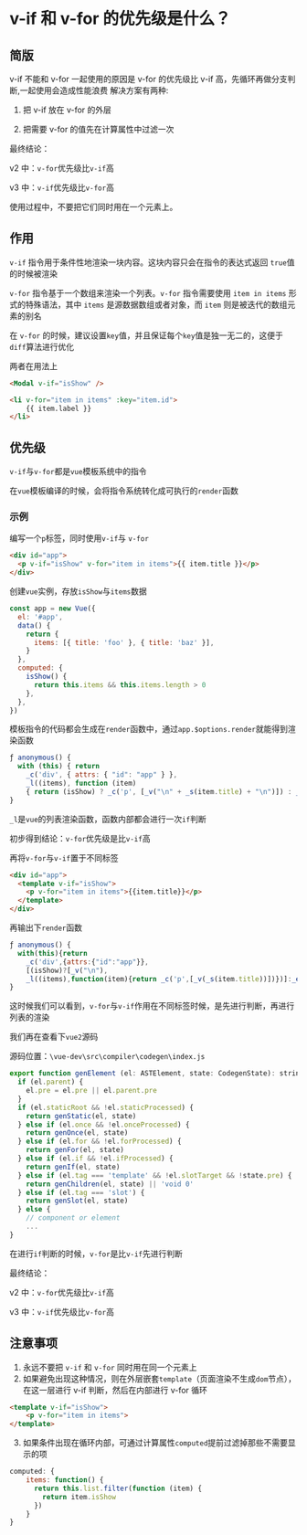 # v-if 和 v-for 的优先级是什么？

## 简版

v-if 不能和 v-for 一起使用的原因是 v-for 的优先级比 v-if 高，先循环再做分支判断,一起使用会造成性能浪费 解决方案有两种:

1.  把 v-if 放在 v-for 的外层
    
2.  把需要 v-for 的值先在计算属性中过滤一次
    

最终结论：

v2 中：`v-for`优先级比`v-if`高

v3 中：`v-if`优先级比`v-for`高

使用过程中，不要把它们同时用在一个元素上。

## 作用

`v-if` 指令用于条件性地渲染一块内容。这块内容只会在指令的表达式返回 `true`值的时候被渲染

`v-for` 指令基于一个数组来渲染一个列表。`v-for` 指令需要使用 `item in items` 形式的特殊语法，其中 `items` 是源数据数组或者对象，而 `item` 则是被迭代的数组元素的别名

在 `v-for` 的时候，建议设置`key`值，并且保证每个`key`值是独一无二的，这便于`diff`算法进行优化

两者在用法上

```html
<Modal v-if="isShow" />

<li v-for="item in items" :key="item.id">
    {{ item.label }}
</li>
```
## 优先级

`v-if`与`v-for`都是`vue`模板系统中的指令

在`vue`模板编译的时候，会将指令系统转化成可执行的`render`函数

### 示例

编写一个`p`标签，同时使用`v-if`与 `v-for`

```html
<div id="app">
  <p v-if="isShow" v-for="item in items">{{ item.title }}</p>
</div>
```
创建`vue`实例，存放`isShow`与`items`数据

```js
const app = new Vue({
  el: '#app',
  data() {
    return {
      items: [{ title: 'foo' }, { title: 'baz' }],
    }
  },
  computed: {
    isShow() {
      return this.items && this.items.length > 0
    },
  },
})
```
模板指令的代码都会生成在`render`函数中，通过`app.$options.render`就能得到渲染函数

```js
ƒ anonymous() {
  with (this) { return
    _c('div', { attrs: { "id": "app" } },
    _l((items), function (item)
    { return (isShow) ? _c('p', [_v("\n" + _s(item.title) + "\n")]) : _e() }), 0) }
}
```
`_l`是`vue`的列表渲染函数，函数内部都会进行一次`if`判断

初步得到结论：`v-for`优先级是比`v-if`高

再将`v-for`与`v-if`置于不同标签

```html
<div id="app">
  <template v-if="isShow">
    <p v-for="item in items">{{item.title}}</p>
  </template>
</div>
```
再输出下`render`函数

```js
ƒ anonymous() {
  with(this){return
    _c('div',{attrs:{"id":"app"}},
    [(isShow)?[_v("\n"),
    _l((items),function(item){return _c('p',[_v(_s(item.title))])})]:_e()],2)}
}
```
这时候我们可以看到，`v-for`与`v-if`作用在不同标签时候，是先进行判断，再进行列表的渲染

我们再在查看下`vue2`源码

源码位置：`\vue-dev\src\compiler\codegen\index.js`

```js
export function genElement (el: ASTElement, state: CodegenState): string {
  if (el.parent) {
    el.pre = el.pre || el.parent.pre
  }
  if (el.staticRoot && !el.staticProcessed) {
    return genStatic(el, state)
  } else if (el.once && !el.onceProcessed) {
    return genOnce(el, state)
  } else if (el.for && !el.forProcessed) {
    return genFor(el, state)
  } else if (el.if && !el.ifProcessed) {
    return genIf(el, state)
  } else if (el.tag === 'template' && !el.slotTarget && !state.pre) {
    return genChildren(el, state) || 'void 0'
  } else if (el.tag === 'slot') {
    return genSlot(el, state)
  } else {
    // component or element
    ...
}
```
在进行`if`判断的时候，`v-for`是比`v-if`先进行判断

最终结论：

v2 中：`v-for`优先级比`v-if`高

v3 中：`v-if`优先级比`v-for`高

## 注意事项

1.  永远不要把 `v-if` 和 `v-for` 同时用在同一个元素上
2.  如果避免出现这种情况，则在外层嵌套`template`（页面渲染不生成`dom`节点），在这一层进行 v-if 判断，然后在内部进行 v-for 循环

```html
<template v-if="isShow">
    <p v-for="item in items">
</template>
```
3.  如果条件出现在循环内部，可通过计算属性`computed`提前过滤掉那些不需要显示的项

```js
computed: {
    items: function() {
      return this.list.filter(function (item) {
        return item.isShow
      })
    }
}
```
